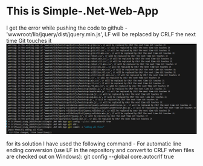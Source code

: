 ﻿# This is Simple-.Net-Web-App
I get the error while pushing the code to github - 'wwwroot/lib/jquery/dist/jquery.min.js', LF will be replaced by CRLF the next time Git touches it
![Error](./images/line_ending_conversions_error.png)


for its solution I have used the following command - 
For automatic line ending conversion (use LF in the repository and convert to CRLF when files are checked out on Windows):
git config --global core.autocrlf true
